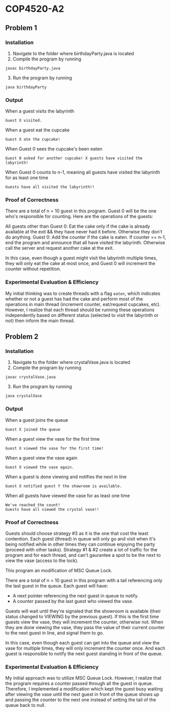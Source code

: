 # COP4520-A2

## Problem 1

### Installation

1. Navigate to the folder where birthdayParty.java is located
2. Compile the program by running 
```
javac birthdayParty.java
```
3. Run the program by running 
```
java birthdayParty
```

### Output

When a guest visits the labyrinth
```
Guest X visited.
```

When a guest eat the cupcake
```
Guest X ate the cupcake!
```

When Guest 0 sees the cupcake's been eaten
```
Guest 0 asked for another cupcake! X guests have visited the labyrinth!
```

When Guest 0 counts to n-1, meaning all guests have visited the labyrinth for as least one time
```We've reached the count!  
Guests have all visited the labyrinth!!
```

### Proof of Correctness

There are a total of n = 10 guest in this program. Guest 0 will be the one who's responsible for counting. Here are the operations of the guests:

All guests other than Guest 0: Eat the cake only if the cake is already available at the exit && they have never had it before. Otherwise they don't do anything.
Guest 0: Add the counter if the cake is eaten. If counter == n-1, end the program and announce that all have visited the labyrinth. Otherwise call the server and request another cake at the exit.

In this case, even though a guest might visit the labyrinth multiple times, they will only eat the cake at most once, and Guest 0 will increment the counter without repetition.

### Experimental Evaluation & Efficiency

My initial thinking was to create threads with a flag `eaten`, which indicates whether or not a guest has had the cake and perform most of the operations in main thread (increment counter, eat/request cupcakes, etc). However, I realize that each thread should be running these operations independently based on different status (selected to visit the labyrinth or not) then inform the main thread.

## Problem 2

### Installation

1. Navigate to the folder where crystalVase.java is located
2. Compile the program by running 
```
javac crystalVase.java
```
3. Run the program by running 
```
java crystalVase
```

### Output

When a guest joins the queue
```
Guest X joined the queue
```

When a guest view the vase for the first time
```
Guest X viewed the vase for the first time!
```

When a guest view the vase again
```
Guest X viewed the vase again.
```

When a guest is done viewing and notifies the next in line
```
Guest X notified guest Y the showroom is available.
```

When all guests have viewed the vase for as least one time
```
We've reached the count!  
Guests have all viewed the crystal vase!!
```

### Proof of Correctness

Guests should choose strategy #3 as it is the one that cost the least contention. Each guest (thread) in queue will only go and visit when it's being notified while in other times they can continue enjoying the party (proceed with other tasks). Strategy #1 & #2 create a lot of traffic for the program and for each thread, and can't gaurantee a spot to be the next to view the vase (access to the lock).

This program an modification of MSC Queue Lock.

There are a total of n = 10 guest in this program with a tail referencing only the last guest in the queue. Each guest will have:

- A next pointer referencing the next guest in queue to notify.
- A counter passed by the last guest who viewed the vase.

Guests will wait until they're signaled that the showroom is available (their status changed to VIEWING by the previous guest). If this is the first time guests view the vase, they will increment the counter, otherwise not. When they are done viewing the vase, they pass the value of their current counter to the next guest in line, and signal them to go.

In this case, even though each guest can get into the queue and view the vase for multiple times, they will only increment the counter once. And each guest is responsible to notify the next guest standing in front of the queue.

### Experimental Evaluation & Efficiency

My initial approach was to utilize MSC Queue Lock. However, I realize that the program requires a counter passed through all the guest in queue. Therefore, I implemented a modification which kept the guest busy waiting after viewing the vase until the next guest in front of the queue shows up and passing the counter to the next one instead of setting the tail of the queue back to null.
